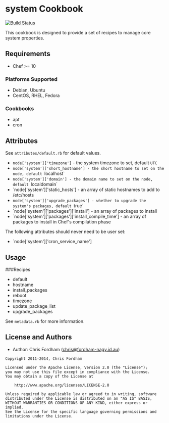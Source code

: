 system Cookbook
===============
[![Build Status](https://secure.travis-ci.org/xhost-cookbooks/system.png?branch=master)](http://travis-ci.org/xhost-cookbooks/system)

This cookbook is designed to provide a set of recipes to manage core system properties.

Requirements
------------
- Chef >= 10

### Platforms Supported
- Debian, Ubuntu
- CentOS, RHEL, Fedora

### Cookbooks
- apt
- cron

Attributes
----------

See `attributes/default.rb` for default values.

- `node['system']['timezone']` - the system timezone to set, default `UTC`
- `node['system']['short_hostname'] - the short hostname to set on the node, default `localhost`
- `node['system']['domain'] - the domain name to set on the node, default `localdomain`
- `node['system']['static_hosts'] - an array of static hostnames to add to /etc/hosts
- `node['system']['upgrade_packages'] - whether to upgrade the system's packages, default `true`
- `node['system']['packages']['install'] - an array of packages to install
- `node['system']['packages']['install_compile_time'] - an array of packages to install in Chef's compilation phase

The following attributes should never need to be user set:

- `node['system']['cron_service_name']

Usage
-----

###Recipes

- default
- hostname
- install_packages
- reboot
- timezone
- update_package_list
- upgrade_packages

See `metadata.rb` for more information.

License and Authors
-------------------
- Author: Chris Fordham (<chris@fordham-nagy.id.au>)

```text
Copyright 2011-2014, Chris Fordham

Licensed under the Apache License, Version 2.0 (the "License");
you may not use this file except in compliance with the License.
You may obtain a copy of the License at

    http://www.apache.org/licenses/LICENSE-2.0

Unless required by applicable law or agreed to in writing, software
distributed under the License is distributed on an "AS IS" BASIS,
WITHOUT WARRANTIES OR CONDITIONS OF ANY KIND, either express or implied.
See the License for the specific language governing permissions and
limitations under the License.
```